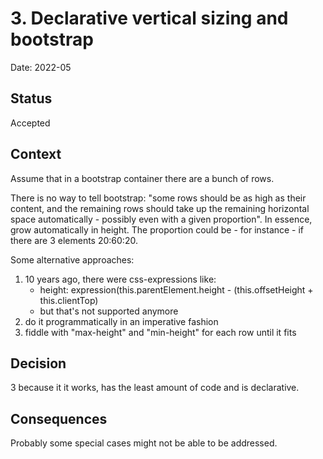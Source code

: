 # 3. Declarative vertical sizing and bootstrap

Date: 2022-05

## Status

Accepted

## Context

Assume that in a bootstrap container there are a bunch of rows.

There is no way to tell bootstrap: "some rows should be as high as their content, and the remaining rows should take up the remaining horizontal space automatically - possibly even with a given proportion". In essence, grow automatically in height.
The proportion could be - for instance - if there are 3 elements 20:60:20.

Some alternative approaches:

1. 10 years ago, there were css-expressions like:
    - height: expression(this.parentElement.height - (this.offsetHeight + this.clientTop)
    - but that's not supported anymore
2. do it programmatically in an imperative fashion
3. fiddle with "max-height" and "min-height" for each row until it fits

## Decision

3 because it it works, has the least amount of code and is declarative.

## Consequences

Probably some special cases might not be able to be addressed.